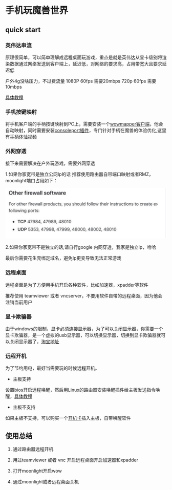 # 手机玩魔兽世界

## quick start


### 英伟达串流

原理很简单，可以简单理解成远程桌面玩游戏，重点是就是英伟达从显卡级别将渲染数据通过网络发送到客户端上，延迟低，对网络的要求高，占用带宽大且要求延迟低

户外4g没啥压力，不过费流量 1080P 60fps 需要20mbps 720p 60fps 需要10mbps 

[具体教程](https://www.iplaysoft.com/moonlight-stream.html)


### 手机按键映射

将手机客户端的手柄按键映射到PC上，需要安装一个[wowmapper客户端](https://github.com/topher-au/WoWmapper/releases/tag/8.2.0)，他会自动映射，同时需要安装[consoleport插件](https://www.curseforge.com/wow/addons/console-port/files/2797039)，专门针对手柄在魔兽的体验优化,这里有[手柄体验视频](https://v.youku.com/v_show/id_XMTY2NTA4NzEyNA==.html?spm=a2h0k.11417342.soresults.dtitle)

### 外网穿透

接下来需要解决在户外玩游戏，需要外网穿透

1.如果你家宽带是独立公网Ip的话 推荐使用路由器自带端口映射或者RMZ，moonlight端口占用如下：

![moonlight](../img/moonlight_port.png)

2.如果你家宽带不是独立的话,请自行google 内网穿透，我家是独立Ip，哈哈

最后你需要花生壳绑定域名，避免Ip更变导致无法正常游戏


### 远程桌面

远程桌面是为了方便用手机开启各种软件，比如加速器，xpadder等软件

推荐使用 teamviewer 或者 vncserver，不要用软件自带的远程桌面，因为他会注销当前用户


### 显卡欺骗器

由于windows的限制，显卡必须连接显示器，为了可以关闭显示器，你需要一个显卡欺骗器，是一个虚拟的usb显示器，可以切换显示器，切换到显卡欺骗器就可以关闭显示器了，[淘宝地址](https://detail.tmall.com/item.htm?id=564633453403&spm=a1z09.2.0.0.47872e8d5G9qO2&_u=d3td1r1a69a)


### 远程开机

为了节约用电，最好当需要玩的时候远程开机。

*  主板支持

设置bios开启远程唤醒，然后用Linux的路由器安装唤醒插件给主板发送指令唤醒，[具体教程](https://www.znds.com/tv-948915-1-1.html)

*  主板不支持

如果主板不支持，可以购买一个[开机卡](https://item.taobao.com/item.htm?spm=a1z09.2.0.0.47872e8d5G9qO2&id=560152732327&_u=d3td1r1494f)插入主板，自带唤醒软件




## 使用总结

1. 通过路由器远程开机

2. 用过teamviewer 或者 vnc 开启远程桌面开启加速器和xpadder

3. 打开moonlight开启wow

4. 通过moonlight或者远程桌面关机



  



